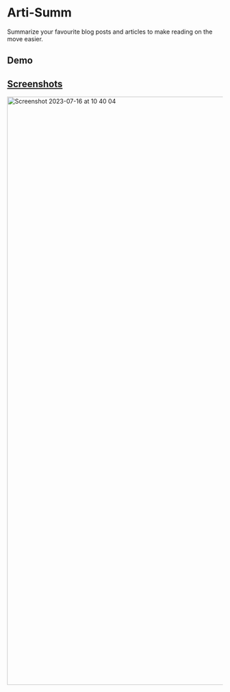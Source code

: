 
# Arti-Summ

Summarize your favourite blog posts and articles to make reading on the
move easier.

## Demo

<a href="arti-summ.netlify.app" Go to website />


## Screenshots

 
<img width="1371" alt="Screenshot 2023-07-16 at 10 40 04" src="https://github.com/gaurav1832/Arti-Summ/assets/78600377/11e784ee-1909-490d-8960-210780320259">
